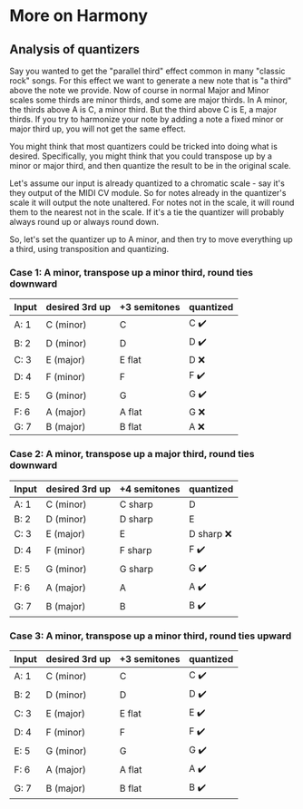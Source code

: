 # More on Harmony

## Analysis of quantizers

Say you wanted to get the "parallel third" effect common in many "classic rock" songs. For this effect we want to generate a new note that is "a third" above the note we provide. Now of course in normal Major and Minor scales some thirds are minor thirds, and some are major thirds. In A minor, the thirds above A is C, a minor third. But the third above C is E, a major thirds. If you try to harmonize your note by adding a note a fixed minor or major third up, you will not get the same effect.

You might think that most quantizers could be tricked into doing what is desired. Specifically, you might think that you could transpose up by a minor or major third, and then quantize the result to be in the original scale.

Let's assume our input is already quantized to a chromatic scale - say it's they output of the MIDI CV module. So for notes already in the quantizer's scale it will output the note unaltered. For notes not in the scale, it will round them to the nearest not in the scale. If it's a tie the quantizer will probably always round up or always round down.

So, let's set the quantizer up to A minor, and then try to move everything up a third, using transposition and quantizing.

### Case 1: A minor, transpose up a minor third, round ties downward

| Input | desired 3rd up | +3 semitones | quantized |
| --- | --- | --- | --- |
| A: 1 | C (minor) | C | C :heavy_check_mark: |
| B: 2 | D (minor) | D | D :heavy_check_mark: |
| C: 3 | E (major) | E flat | D ❌ |
| D: 4 | F (minor) | F | F :heavy_check_mark: |
| E: 5 | G (minor) | G | G :heavy_check_mark: |
| F: 6 | A (major) | A flat | G ❌ |
| G: 7 | B (major) | B flat | A ❌ |

### Case 2: A minor, transpose up a major third, round ties downward

| Input | desired 3rd up | +4 semitones | quantized |
| --- | --- | --- | --- |
| A: 1 | C (minor) | C sharp | D |
| B: 2 | D (minor) | D sharp | E |
| C: 3 | E (major) | E | D sharp ❌ |
| D: 4 | F (minor) | F sharp | F :heavy_check_mark: |
| E: 5 | G (minor) | G sharp| G :heavy_check_mark: |
| F: 6 | A (major) | A  | A :heavy_check_mark: |
| G: 7 | B (major) | B  | B :heavy_check_mark: |

### Case 3: A minor, transpose up a minor third, round ties upward

| Input | desired 3rd up | +3 semitones | quantized |
| --- | --- | --- | --- |
| A: 1 | C (minor) | C | C :heavy_check_mark: |
| B: 2 | D (minor) | D | D :heavy_check_mark: |
| C: 3 | E (major) | E flat | E :heavy_check_mark: |
| D: 4 | F (minor) | F | F :heavy_check_mark: |
| E: 5 | G (minor) | G | G :heavy_check_mark: |
| F: 6 | A (major) | A flat | A :heavy_check_mark: |
| G: 7 | B (major) | B flat | B :heavy_check_mark: |